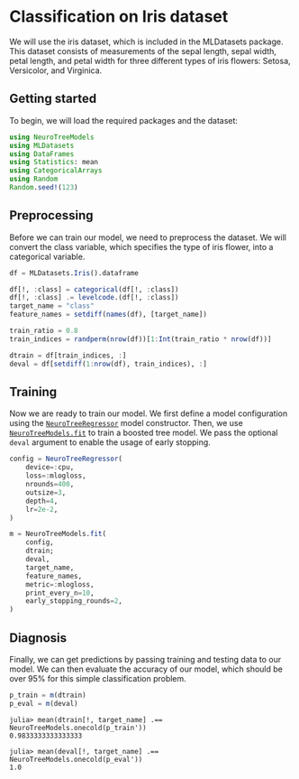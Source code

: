 # Classification on Iris dataset

We will use the iris dataset, which is included in the MLDatasets package. This dataset consists of measurements of the sepal length, sepal width, petal length, and petal width for three different types of iris flowers: Setosa, Versicolor, and Virginica.

## Getting started

To begin, we will load the required packages and the dataset:

```julia
using NeuroTreeModels
using MLDatasets
using DataFrames
using Statistics: mean
using CategoricalArrays
using Random
Random.seed!(123)
```

## Preprocessing

Before we can train our model, we need to preprocess the dataset. We will convert the class variable, which specifies the type of iris flower, into a categorical variable.

```julia
df = MLDatasets.Iris().dataframe

df[!, :class] = categorical(df[!, :class])
df[!, :class] .= levelcode.(df[!, :class])
target_name = "class"
feature_names = setdiff(names(df), [target_name])

train_ratio = 0.8
train_indices = randperm(nrow(df))[1:Int(train_ratio * nrow(df))]

dtrain = df[train_indices, :]
deval = df[setdiff(1:nrow(df), train_indices), :]
```

## Training

Now we are ready to train our model. We first define a model configuration using the [`NeuroTreeRegressor`](@ref) model constructor. 
Then, we use [`NeuroTreeModels.fit`](@ref) to train a boosted tree model. We pass the optional `deval` argument to enable the usage of early stopping. 

```julia
config = NeuroTreeRegressor(
    device=:cpu,
    loss=:mlogloss,
    nrounds=400,
    outsize=3,
    depth=4,
    lr=2e-2,
)

m = NeuroTreeModels.fit(
    config,
    dtrain;
    deval,
    target_name,
    feature_names,
    metric=:mlogloss,
    print_every_n=10,
    early_stopping_rounds=2,
)
```

## Diagnosis

Finally, we can get predictions by passing training and testing data to our model. We can then evaluate the accuracy of our model, which should be over 95% for this simple classification problem. 

```julia
p_train = m(dtrain)
p_eval = m(deval)
```

```julia-repl
julia> mean(dtrain[!, target_name] .== NeuroTreeModels.onecold(p_train'))
0.9833333333333333

julia> mean(deval[!, target_name] .== NeuroTreeModels.onecold(p_eval'))
1.0
```